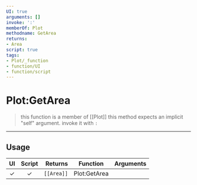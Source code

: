 ```yaml
---
UI: true
arguments: []
invoke: ':'
memberOf: Plot
methodname: GetArea
returns:
- Area
script: true
tags:
- Plot/_function
- function/UI
- function/script
---
```

# Plot:GetArea
> this function is a member of [[Plot]]
> this method expects an implicit "self" argument. invoke it with `:`
-----
## Usage
|  UI | Script | Returns | Function | Arguments |
|:---:|:------:|-------:|:--------:|:---------|
|✓|✓|<code>[[Area]]<code/>|Plot:GetArea||
